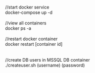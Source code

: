 //start docker service 
<br>
docker-compose up -d
<br>
<br>
//view all containers
<br>
docker ps -a
<br>
<br>
//restart docker container
<br>
docker restart [container id]
<br>
<br>
<br>
//create DB users in MSSQL DB container
<br>
./createuser.sh (username) (password)
<br>
